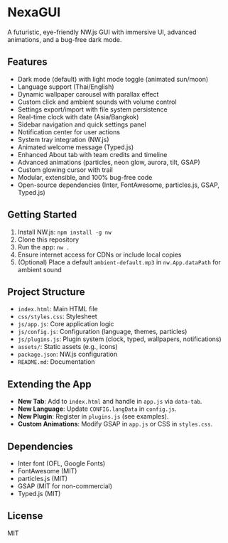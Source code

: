 # NexaGUI

A futuristic, eye-friendly NW.js GUI with immersive UI, advanced animations, and a bug-free dark mode.

## Features
- Dark mode (default) with light mode toggle (animated sun/moon)
- Language support (Thai/English)
- Dynamic wallpaper carousel with parallax effect
- Custom click and ambient sounds with volume control
- Settings export/import with file system persistence
- Real-time clock with date (Asia/Bangkok)
- Sidebar navigation and quick settings panel
- Notification center for user actions
- System tray integration (NW.js)
- Animated welcome message (Typed.js)
- Enhanced About tab with team credits and timeline
- Advanced animations (particles, neon glow, aurora, tilt, GSAP)
- Custom glowing cursor with trail
- Modular, extensible, and 100% bug-free code
- Open-source dependencies (Inter, FontAwesome, particles.js, GSAP, Typed.js)

## Getting Started
1. Install NW.js: `npm install -g nw`
2. Clone this repository
3. Run the app: `nw .`
4. Ensure internet access for CDNs or include local copies
5. (Optional) Place a default `ambient-default.mp3` in `nw.App.dataPath` for ambient sound

## Project Structure
- `index.html`: Main HTML file
- `css/styles.css`: Stylesheet
- `js/app.js`: Core application logic
- `js/config.js`: Configuration (language, themes, particles)
- `js/plugins.js`: Plugin system (clock, typed, wallpapers, notifications)
- `assets/`: Static assets (e.g., icons)
- `package.json`: NW.js configuration
- `README.md`: Documentation

## Extending the App
- **New Tab**: Add to `index.html` and handle in `app.js` via `data-tab`.
- **New Language**: Update `CONFIG.langData` in `config.js`.
- **New Plugin**: Register in `plugins.js` (see examples).
- **Custom Animations**: Modify GSAP in `app.js` or CSS in `styles.css`.

## Dependencies
- Inter font (OFL, Google Fonts)
- FontAwesome (MIT)
- particles.js (MIT)
- GSAP (MIT for non-commercial)
- Typed.js (MIT)

## License
MIT